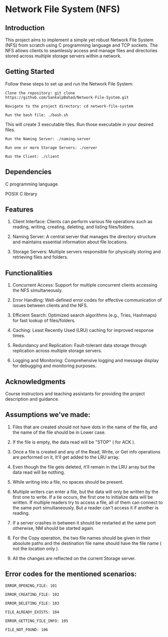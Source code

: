 # Network File System (NFS)

## Introduction

This project aims to implement a simple yet robust Network File System (NFS) from scratch using C programming language and TCP sockets. The NFS allows clients to seamlessly access and manage files and directories stored across multiple storage servers within a network.

## Getting Started
Follow these steps to set up and run the Network File System:

    Clone the repository: git clone https://github.com/SankalpBahad/Network-File-System.git

    Navigate to the project directory: cd network-file-system

    Run the bash file: ./bash.sh    

This will create 3 executable files. Run those executable in your desired files.

    Run the Naming Server: ./naming-server

    Run one or more Storage Servers: ./server

    Run the Client: ./client

## Dependencies

C programming language

POSIX C library

## Features

1. Client Interface: Clients can perform various file operations such as reading, writing, creating, deleting, and listing files/folders.

2. Naming Server: A central server that manages the directory structure and maintains essential information about file locations.

3. Storage Servers: Multiple servers responsible for physically storing and retrieving files and folders.

## Functionalities

1. Concurrent Access: Support for multiple concurrent clients accessing the NFS simultaneously.

2. Error Handling: Well-defined error codes for effective communication of issues between clients and the NFS.

3. Efficient Search: Optimized search algorithms (e.g., Tries, Hashmaps) for fast lookup of files/folders.

4. Caching: Least Recently Used (LRU) caching for improved response times.

5. Redundancy and Replication: Fault-tolerant data storage through replication across multiple storage servers.

6. Logging and Monitoring: Comprehensive logging and message display for debugging and monitoring purposes.

## Acknowledgments

Course instructors and teaching assistants for providing the project description and guidance.

## Assumptions we've made:

1. Files that are created should not have dots in the name of the file, and the name of the file should be in Lower case.

2. If the file is empty, the data read will be "STOP" ( for ACK ).

3. Once a file is created and any of the Read, Write, or Get info operations are performed on it, It'll get added to the LRU array.
    
4. Even though the file gets deleted, it'll remain in the LRU array but the data read will be nothing.

5. While writing into a file, no spaces should be present.

6. Multiple writers can enter a file, but the data will only be written by the first one to write. If a tie occurs, the first one to 
initialize data will be written. If multiple readers try to access a file, all of them can connect to the same port simultaneously. But a reader       can't access it if another is reading.

7. If a server crashes in between it should be restarted at the same port otherwise, NM should be started again.

8. For the Copy operation, the two file names should be given in their absolute paths and the destination file name should have 
the file name ( not the location only ).

9. All the changes are reflected on the current Storage server.

## Error codes for the mentioned scenarios:

    ERROR_OPENING_FILE: 101

    ERROR_CREATING_FILE: 102

    ERROR_DELETING_FILE: 103

    FILE_ALREADY_EXISTS: 104

    ERROR_GETTING_FILE_INFO: 105

    FILE_NOT_FOUND: 106
